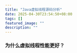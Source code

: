 ```yaml
---
title: "Java虚拟线程源码分析"
date: 2025-04-30T23:54:50+08:00
tags: []
featured_image: ""
description: ""
---
```


### 为什么虚拟线程性能更好？
